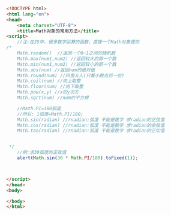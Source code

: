 
<BlogInfo title="49.Math对象的常用方法" author="白日梦想猿" pv=0 read_times=0 pre_cost_time=0分37秒 category="js学习" tag_list="['js学习']" create_time="2020.09.19 18:14:58" update_time="2020.09.19 18:29:42" />

```html
<!DOCTYPE html>
<html lang="en">
<head>
    <meta charset="UTF-8">
    <title>Math对象的常用方法</title>
<script>
    //注:在JS中，很多数学运算的函数，直接一个Math对象提供
/*
    Math.random()  //返回一个0~1之间的随机数
    Math.max(num1,num2) //返回较大的那一个数
    Math.min(num1,num2) //返回较小的那一个数
    Math.abs(num) //返回num的绝对值
    Math.round(num) //四舍五入(只看小数点后一位)
    Math.ceil(num) //向上取整
    Math.floor(num) //向下取整
    Math.pow(x,y) //x的y次方
    Math.sqrt(num) //num的平方根

    //Math.PI=180弧度
    //所以: 1弧度=Math.PI/180;
    Math.sin(radian) //rnadian:弧度 不能是数字 求radian的正弦值
    Math.cos(radian) //rnadian:弧度 不能是数字 求radian的余弦值
    Math.tan(radian) //rnadian:弧度 不能是数字 求radian的正切值


 */
    //例:求30弧度的正弦值
    alert(Math.sin(30 * Math.PI/180).toFixed(1));



</script>
</head>
<body>

</body>
</html>
```
